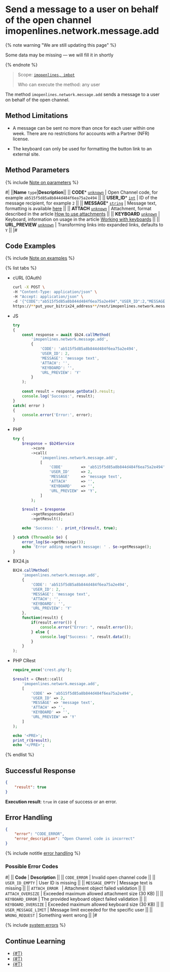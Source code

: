 # Send a message to a user on behalf of the open channel imopenlines.network.message.add

{% note warning "We are still updating this page" %}

Some data may be missing — we will fill it in shortly

{% endnote %}

> Scope: [`imopenlines, imbot`](../../scopes/permissions.md)
>
> Who can execute the method: any user

The method `imopenlines.network.message.add` sends a message to a user on behalf of the open channel.

## Method Limitations

- A message can be sent no more than once for each user within one week. 
  There are no restrictions for accounts with a Partner (NFR) license.

- The keyboard can only be used for formatting the button link to an external site.

## Method Parameters

{% include [Note on parameters](../../../_includes/required.md) %}

#|
||**Name**
`type`|**Description**||
|| **CODE*** 
[`unknown`](../../data-types.md) | Open Channel code, for example `ab515f5d85a8b844d484f6ea75a2e494` ||
|| **USER_ID*** 
[`int`](../../data-types.md) | ID of the message recipient, for example `2` ||
|| **MESSAGE*** 
[`string`](../../data-types.md) | Message text, formatting is available [here](../../chats/messages/index.md) ||
|| **ATTACH**
[`unknown`](../../data-types.md) | Attachment, format described in the article [How to use attachments](../../chats/messages/attachments/index.md) ||
|| **KEYBOARD**
[`unknown`](../../data-types.md) | Keyboard, information on usage in the article [Working with keyboards](../../chats/messages/keyboards.md) ||
|| **URL_PREVIEW**
[`unknown`](../../data-types.md) | Transforming links into expanded links, defaults to `Y` ||
|#

## Code Examples

{% include [Note on examples](../../../_includes/examples.md) %}

{% list tabs %}

- cURL (OAuth)

    ```bash
    curl -X POST \
    -H "Content-Type: application/json" \
    -H "Accept: application/json" \
    -d '{"CODE":"ab515f5d85a8b844d484f6ea75a2e494","USER_ID":2,"MESSAGE":"message text","ATTACH":"","KEYBOARD":"","URL_PREVIEW":"Y","auth":"**put_access_token_here**"}' \
    https://**put_your_bitrix24_address**/rest/imopenlines.network.message.add
    ```

- JS

    ```js
    try
    {
    	const response = await $b24.callMethod(
    		'imopenlines.network.message.add',
    		{
    			'CODE': 'ab515f5d85a8b844d484f6ea75a2e494',
    			'USER_ID': 2,
    			'MESSAGE': 'message text',
    			'ATTACH': '',
    			'KEYBOARD': '',
    			'URL_PREVIEW': 'Y'
    		}
    	);
    	
    	const result = response.getData().result;
    	console.log('Success:', result);
    }
    catch( error )
    {
    	console.error('Error:', error);
    }
    ```

- PHP

    ```php
    try {
        $response = $b24Service
            ->core
            ->call(
                'imopenlines.network.message.add',
                [
                    'CODE'        => 'ab515f5d85a8b844d484f6ea75a2e494',
                    'USER_ID'     => 2,
                    'MESSAGE'     => 'message text',
                    'ATTACH'      => '',
                    'KEYBOARD'    => '',
                    'URL_PREVIEW' => 'Y',
                ]
            );
    
        $result = $response
            ->getResponseData()
            ->getResult();
    
        echo 'Success: ' . print_r($result, true);
    
    } catch (Throwable $e) {
        error_log($e->getMessage());
        echo 'Error adding network message: ' . $e->getMessage();
    }
    ```

- BX24.js

    ```javascript
    BX24.callMethod(
        'imopenlines.network.message.add',
        {
            'CODE': 'ab515f5d85a8b844d484f6ea75a2e494',
            'USER_ID': 2,
            'MESSAGE': 'message text',
            'ATTACH': '',
            'KEYBOARD': '',
            'URL_PREVIEW': 'Y'
        },
        function(result) {
            if(result.error()) {
                console.error("Error: ", result.error());
            } else {
                console.log("Success: ", result.data());
            }
        }
    );
    ```

- PHP CRest

    ```php
    require_once('crest.php');

    $result = CRest::call(
        'imopenlines.network.message.add',
        [
            'CODE' => 'ab515f5d85a8b844d484f6ea75a2e494',
            'USER_ID' => 2,
            'MESSAGE' => 'message text',
            'ATTACH' => '',
            'KEYBOARD' => '',
            'URL_PREVIEW' => 'Y'
        ]
    );

    echo '<PRE>';
    print_r($result);
    echo '</PRE>';
    ```

{% endlist %}

## Successful Response

```json
{
	"result": true
}
```

**Execution result**: `true` in case of success or an error.

## Error Handling

```json
{
    "error": "CODE_ERROR",
    "error_description": "Open Channel code is incorrect"
}
```

{% include notitle [error handling](../../../_includes/error-info.md) %}

### Possible Error Codes

#|
|| **Code** | **Description** ||
|| `CODE_ERROR` | Invalid open channel code ||
|| `USER_ID_EMPTY` | User ID is missing ||
|| `MESSAGE_EMPTY` | Message text is missing ||
|| `ATTACH_ERROR ` | Attachment object failed validation ||
|| `ATTACH_OVERSIZE` | Exceeded maximum allowed attachment size (30 KB) ||
|| `KEYBOARD_ERROR` | The provided keyboard object failed validation ||
|| `KEYBOARD_OVERSIZE` | Exceeded maximum allowed keyboard size (30 KB) ||
|| `USER_MESSAGE_LIMIT` | Message limit exceeded for the specific user ||
|| `WRONG_REQUEST` | Something went wrong ||
|#

{% include [system errors](../../../_includes/system-errors.md) %}

## Continue Learning 

- [{#T}](../../chats/messages/keyboards.md)
- [{#T}](../../chats/messages/attachments/index.md)
- [{#T}](../../chats/messages/index.md)